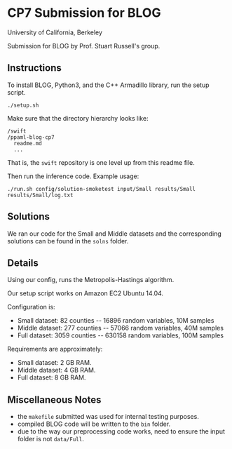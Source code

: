 # CP7 Submission for BLOG

University of California, Berkeley

Submission for BLOG by Prof. Stuart Russell's group.

## Instructions

To install BLOG, Python3, and the C++ Armadillo library, run the setup script.

    ./setup.sh

Make sure that the directory hierarchy looks like:

    /swift
    /ppaml-blog-cp7
      readme.md
      ...

That is, the `swift` repository is one level up from this readme file.

Then run the inference code. Example usage:

    ./run.sh config/solution-smoketest input/Small results/Small results/Small/log.txt

## Solutions

We ran our code for the Small and Middle datasets and the corresponding solutions can be found in the `solns` folder.

## Details

Using our config, runs the Metropolis-Hastings algorithm.

Our setup script works on Amazon EC2 Ubuntu 14.04.

Configuration is:

- Small dataset: 82 counties -- 16896 random variables, 10M samples
- Middle dataset: 277 counties -- 57066 random variables, 40M samples
- Full dataset: 3059 counties -- 630158 random variables, 100M samples

Requirements are approximately:

- Small dataset: 2 GB RAM.
- Middle dataset: 4 GB RAM.
- Full dataset: 8 GB RAM.

## Miscellaneous Notes

- the `makefile` submitted was used for internal testing purposes.
- compiled BLOG code will be written to the `bin` folder.
- due to the way our preprocessing code works, need to ensure the input folder is not `data/Full`.